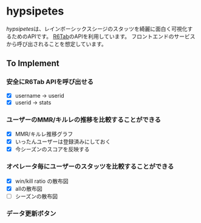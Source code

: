 # hypsipetes

*hypsipetes*は、レインボーシックスシージのスタッツを綺麗に面白く可視化するためのAPIです。
[R6Tab](https://tabstats.com/siege)のAPIを利用しています。
フロントエンドのサービスから呼び出されることを想定しています。

## To Implement

### 安全にR6Tab APIを呼び出せる

- [x] username -> userid
- [x] userid -> stats

### ユーザーのMMR/キルレの推移を比較することができる

- [x] MMR/キルレ推移グラフ
- [x] いったんユーザーは登録済みにしておく
- [x] 今シーズンのスコアを反映する

### オペレータ毎にユーザーのスタッツを比較することができる

- [x] win/kill ratio の散布図
- [x] allの散布図
- [ ] シーズンの散布図

### データ更新ボタン
